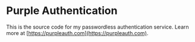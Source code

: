 # Purple Authentication

This is the source code for my passwordless authentication service. Learn
more at [https://purpleauth.com](https://purpleauth.com).
